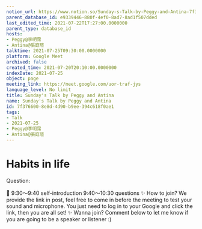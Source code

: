 ```yaml
---
notion_url: https://www.notion.so/Sunday-s-Talk-by-Peggy-and-Antina-7f3766008e8d4d90b9ee394c618f0ae1
parent_database_id: e9339446-880f-4ef0-8ad7-8ad1f507dded
last_edited_time: 2021-07-22T17:27:00.0000000
parent_type: database_id
hosts:
- Peggy@李明霈
- Antina@張庭瑄
talktime: 2021-07-25T09:30:00.0000000
platform: Google Meet
archived: false
created_time: 2021-07-20T20:10:00.0000000
indexDate: 2021-07-25
object: page
meeting_link: https://meet.google.com/uor-traf-jys
language_level: No limit
title: Sunday's Talk by Peggy and Antina
name: Sunday's Talk by Peggy and Antina
id: 7f376600-8e8d-4d90-b9ee-394c618f0ae1
tags:
- Talk
- 2021-07-25
- Peggy@李明霈
- Antina@張庭瑄
---
```


# Habits in life
Question:
   
   
   
   
   
📅
9:30～9:40 self-introduction
9:40～10:30 questions
✨
How to join?
We provide the link in post, feel free to come in before the meeting to test your sound and microphone. You just need to log in to your Google and click the link, then you are all set!
✨
Wanna join?
Comment below to let me know if you are going to be a speaker or listener :)



